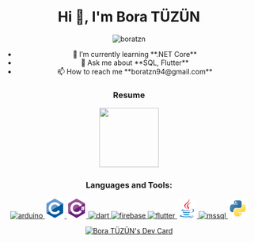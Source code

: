 <h1 align="center">Hi 👋, I'm Bora TÜZÜN</h1>

<p align="center"> <img src="https://komarev.com/ghpvc/?username=boratzn&label=Profile%20views&color=0e75b6&style=flat" alt="boratzn" /> </p>

<ul align="center">
<li>🌱 I’m currently learning **.NET Core**</li>
<li>💬 Ask me about **SQL, Flutter**</li>
<li>📫 How to reach me **boratzn94@gmail.com**</li>
</ul>
 
<p align="left">
<h3 align="center">Resume</h3>
<div align="center"> <img src="https://github.com/boratzn/Java_Camp/blob/main/resume.png" width="120" height="120">  </div>

<h3 align="center">Languages and Tools:</h3>
<p align="center">
 <a href="https://www.arduino.cc/" target="_blank" rel="noreferrer"> <img src="https://cdn.worldvectorlogo.com/logos/arduino-1.svg" alt="arduino" width="40" height="40"/> </a> <a href="https://www.cprogramming.com/" target="_blank" rel="noreferrer"> <img src="https://raw.githubusercontent.com/devicons/devicon/master/icons/c/c-original.svg" alt="c" width="40" height="40"/> </a> <a href="https://www.w3schools.com/cs/" target="_blank" rel="noreferrer"> <img src="https://raw.githubusercontent.com/devicons/devicon/master/icons/csharp/csharp-original.svg" alt="csharp" width="40" height="40"/> </a> <a href="https://dart.dev" target="_blank" rel="noreferrer"> <img src="https://www.vectorlogo.zone/logos/dartlang/dartlang-icon.svg" alt="dart" width="40" height="40"/> </a> <a href="https://firebase.google.com/" target="_blank" rel="noreferrer"> <img src="https://www.vectorlogo.zone/logos/firebase/firebase-icon.svg" alt="firebase" width="40" height="40"/> </a> <a href="https://flutter.dev" target="_blank" rel="noreferrer"> <img src="https://www.vectorlogo.zone/logos/flutterio/flutterio-icon.svg" alt="flutter" width="40" height="40"/> </a> <a href="https://www.java.com" target="_blank" rel="noreferrer"> <img src="https://raw.githubusercontent.com/devicons/devicon/master/icons/java/java-original.svg" alt="java" width="40" height="40"/> </a> <a href="https://www.microsoft.com/en-us/sql-server" target="_blank" rel="noreferrer"> <img src="https://www.svgrepo.com/show/303229/microsoft-sql-server-logo.svg" alt="mssql" width="40" height="40"/> </a> <a href="https://www.python.org" target="_blank" rel="noreferrer"> <img src="https://raw.githubusercontent.com/devicons/devicon/master/icons/python/python-original.svg" alt="python" width="40" height="40"/> </a>
</p>



<p align="center"> <a href="https://app.daily.dev/boratzn94"><img src="https://api.daily.dev/devcards/a3535b97e38a40e7ae2eb3480e0fb1ca.png?r=nlx" width="300" alt="Bora TÜZÜN's Dev Card"/></a> </p>

 



